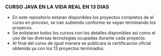 ### CURSO JAVA EN LA VIDA REAL EN 13 DIAS

- En este repositorio estaran disponibles los proyectos completos de el curso en proceso, se iran subiendo conforme se vayan terminando los proyecos.
- Se enlistaran todos los cursos con los detalles disponibles asi como el uso de las diversas tecnologias ocupadas durante cada proyecto.
- Al final del curso de igual manera se publicara la certificacion oficial obtenida ya con los 13 proyectos terminados.
